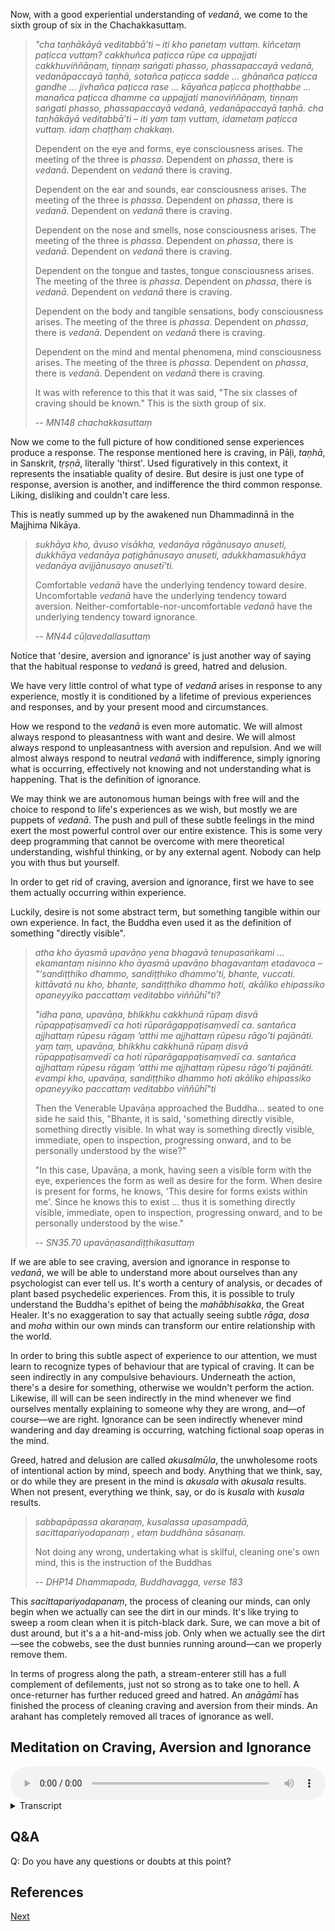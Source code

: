 Now, with a good experiential understanding of *vedanā*, we come to the sixth group of six in the Chachakkasuttaṃ.

> *"cha taṇhākāyā veditabbā’ti – iti kho panetaṃ vuttaṃ. kiñcetaṃ paṭicca vuttaṃ? cakkhuñca paṭicca rūpe ca uppajjati cakkhuviññāṇaṃ, tiṇṇaṃ saṅgati phasso, phassapaccayā vedanā, vedanāpaccayā taṇhā, sotañca paṭicca sadde ... ghānañca paṭicca gandhe … jivhañca paṭicca rase … kāyañca paṭicca phoṭṭhabbe ... manañca paṭicca dhamme ca uppajjati manoviññāṇaṃ, tiṇṇaṃ saṅgati phasso, phassapaccayā vedanā, vedanāpaccayā taṇhā. cha taṇhākāyā veditabbā’ti – iti yaṃ taṃ vuttaṃ, idametaṃ paṭicca vuttaṃ. idaṃ chaṭṭhaṃ chakkaṃ.* 
> 
> Dependent on the eye and forms, eye consciousness arises. The meeting of the three is *phassa*. Dependent on *phassa*, there is *vedanā*. Dependent on *vedanā* there is craving.
> 
> Dependent on the ear and sounds, ear consciousness arises. The meeting of the three is *phassa*. Dependent on *phassa*, there is *vedanā*. Dependent on *vedanā* there is craving.
> 
> Dependent on the nose and smells, nose consciousness arises. The meeting of the three is *phassa*. Dependent on *phassa*, there is *vedanā*. Dependent on *vedanā* there is craving.
> 
> Dependent on the tongue and tastes, tongue consciousness arises. The meeting of the three is *phassa*. Dependent on *phassa*, there is *vedanā*. Dependent on *vedanā* there is craving.
> 
> Dependent on the body and tangible sensations, body consciousness arises. The meeting of the three is *phassa*. Dependent on *phassa*, there is *vedanā*. Dependent on *vedanā* there is craving.
> 
> Dependent on the mind and mental phenomena, mind consciousness arises. The meeting of the three is *phassa*. Dependent on *phassa*, there is *vedanā*. Dependent on *vedanā* there is craving.
> 
> It was with reference to this that it was said, "The six classes of craving should be known." This is the sixth group of six.
> 
> -- *MN148 chachakkasuttaṃ*

Now we come to the full picture of how conditioned sense experiences produce a response. The response mentioned here is craving, in Pāḷi, *taṇhā*, in Sanskrit, *tṛṣṇā*, literally 'thirst'. Used figuratively in this context, it represents the insatiable quality of desire. But desire is just one type of response, aversion is another, and indifference the third common response. Liking, disliking and couldn't care less.

This is neatly summed up by the awakened nun Dhammadinnā in the Majjhima Nikāya.

> *sukhāya kho, āvuso visākha, vedanāya rāgānusayo anuseti, dukkhāya vedanāya paṭighānusayo anuseti, adukkhamasukhāya vedanāya avijjānusayo anusetī'ti.* 
> 
> Comfortable *vedanā* have the underlying tendency toward desire. Uncomfortable *vedanā* have the underlying tendency toward aversion. Neither-comfortable-nor-uncomfortable *vedanā* have the underlying tendency toward ignorance.
> 
> -- *MN44 cūḷavedallasuttaṃ*

Notice that 'desire, aversion and ignorance' is just another way of saying that the habitual response to *vedanā* is greed, hatred and delusion.

We have very little control of what type of *vedanā* arises in response to any experience, mostly it is conditioned by a lifetime of previous experiences and responses, and by your present mood and circumstances. 

How we respond to the *vedanā* is even more automatic. We will almost always respond to pleasantness with want and desire. We will almost always respond to unpleasantness with aversion and repulsion. And we will almost always respond to neutral *vedanā* with indifference, simply ignoring what is occurring, effectively not knowing and not understanding what is happening. That is the definition of ignorance.

We may think we are autonomous human beings with free will and the choice to respond to life's experiences as we wish, but mostly we are puppets of *vedanā*. The push and pull of these subtle feelings in the mind exert the most powerful control over our entire existence. This is some very deep programming that cannot be overcome with mere theoretical understanding, wishful thinking, or by any external agent. Nobody can help you with thus but yourself. 

In order to get rid of craving, aversion and ignorance, first we have to see them actually occurring within experience.

Luckily, desire is not some abstract term, but something tangible within our own experience. In fact, the Buddha even used it as the definition of something "directly visible".

> *atha kho āyasmā upavāṇo yena bhagavā tenupasaṅkami … ekamantaṃ nisinno kho āyasmā upavāṇo bhagavantaṃ etadavoca – "‘sandiṭṭhiko dhammo, sandiṭṭhiko dhammo’ti, bhante, vuccati. kittāvatā nu kho, bhante, sandiṭṭhiko dhammo hoti, akāliko ehipassiko opaneyyiko paccattaṃ veditabbo viññūhī"ti?*
> 
> *"idha pana, upavāṇa, bhikkhu cakkhunā rūpaṃ disvā rūpappaṭisaṃvedī ca hoti rūparāgappaṭisaṃvedī ca. santañca ajjhattaṃ rūpesu rāgaṃ ‘atthi me ajjhattaṃ rūpesu rāgo’ti pajānāti. yaṃ taṃ, upavāṇa, bhikkhu cakkhunā rūpaṃ disvā rūpappaṭisaṃvedī ca hoti rūparāgappaṭisaṃvedī ca. santañca ajjhattaṃ rūpesu rāgaṃ ‘atthi me ajjhattaṃ rūpesu rāgo’ti pajānāti. evampi kho, upavāṇa, sandiṭṭhiko dhammo hoti akāliko ehipassiko opaneyyiko paccattaṃ veditabbo viññūhī"ti*
> 
> Then the Venerable Upavāṇa approached the Buddha... seated to one side he said this, "Bhante, it is said, 'something directly visible, something directly visible. In what way is something directly visible, immediate, open to inspection, progressing onward, and to be personally understood by the wise?"
> 
> "In this case, Upavāṇa, a monk, having seen a visible form with the eye, experiences the form as well as desire for the form. When desire is present for forms, he knows, 'This desire for forms exists within me'. Since he knows this to exist ... thus it is something directly visible, immediate, open to inspection, progressing onward, and to be personally understood by the wise."
> 
> -- *SN35.70 upavāṇasandiṭṭhikasuttaṃ*

If we are able to see craving, aversion and ignorance in response to *vedanā*, we will be able to understand more about ourselves than any psychologist can ever tell us. It's worth a century of analysis, or decades of plant based psychedelic experiences. From this, it is possible to truly understand the Buddha's epithet of being the *mahābhisakka*, the Great Healer. It's no exaggeration to say that actually seeing subtle *rāga*, *dosa* and *moha* within our own minds can transform our entire relationship with the world.

In order to bring this subtle aspect of experience to our attention, we must learn to recognize types of behaviour that are typical of craving. It can be seen indirectly in any compulsive behaviours. Underneath the action, there's a desire for something, otherwise we wouldn't perform the action. Likewise, ill will can be seen indirectly in the mind whenever we find ourselves mentally explaining to someone why they are wrong, and—of course—we are right. Ignorance can be seen indirectly whenever mind wandering and day dreaming is occurring, watching fictional soap operas in the mind.

Greed, hatred and delusion are called *akusalmūla*, the unwholesome roots of intentional action by mind, speech and body. Anything that we think, say, or do while they are present in the mind is *akusala* with *akusala* results. When not present, everything we think, say, or do is *kusala* with *kusala* results.

> *sabbapāpassa akaraṇaṃ, kusalassa upasampadā,*
> *sacittapariyodapanaṃ , etaṃ buddhāna sāsanaṃ.*
> 
> Not doing any wrong,
> undertaking what is skilful,
> cleaning one's own mind,
> this is the instruction of the Buddhas
> 
> -- *DHP14 Dhammapada, Buddhavagga, verse 183*

This *sacittapariyodapanaṃ*, the process of cleaning our minds, can only begin when we actually can see the dirt in our minds. It's like trying to sweep a room clean when it is pitch-black dark. Sure, we can move a bit of dust around, but it's a a hit-and-miss job. Only when we actually see the dirt—see the cobwebs, see the dust bunnies running around—can we properly remove them.

In terms of progress along the path, a stream-enterer still has a full complement of defilements, just not so strong as to take one to hell. A once-returner has further reduced greed and hatred. An *anāgāmī* has finished the process of cleaning craving and aversion from their minds. An arahant has completely removed all traces of ignorance as well.
## Meditation on Craving, Aversion and Ignorance


<audio controls style="width: 100%; max-width: 600px;">
    <source src="https://github.com/bdhrs/meditation-course-on-the-six-senses/releases/download/audio-assets/05-06-craving-aversion-and-ignorance.mp3" type="audio/mpeg">
</audio>



<details>
<summary>Transcript</summary>

Craving, aversion and ignorance are not abstract concepts which need to be understood in theory, but very real, ever-present mental qualities that must be recognized within the mind, seen in real-time, before there is any hope of removing them or escape from them. 

So let's look for these things within our own minds. Working systematically, we will go through the fields of the eye, the ear, the body and the mind, knowing each experience, knowing the *vedanā*, then watching to see how the mind responds to that *vedanā*. 

---
Open your eyes if they are closed, and give your full attention to whatever you are seeing. 

With each experience of seeing, there is an associated *vedanā*.

Recognize which type of *vedanā* is occurring in response to the experience, either pleasant, unpleasant or neutral. 

Watch carefully, right there, how your mind is responding to *vedanā*.

The habitual response to pleasant *vedanā* is attraction, there is the tendency towards liking, being happy with, wanting more, desiring, craving, attaching, loving what's happening. 

Watch carefully, right there, how your mind is responding to *vedanā*.

The habitual response to unpleasant *vedanā* is repulsion, there is the tendency towards pushing away, resistance, aversion, not wanting, disliking, hating what's happening.

Watch carefully, right there, how your mind is responding to *vedanā*.

The habitual response to neutral *vedanā* is to ignore, there is the tendency towards being indifferent, being disinterested, passing over, not knowing, not wanting to know, being unaware, not giving any importance, non-comprehension of what's happening. 

Watch carefully, right there, how your mind is responding to *vedanā*.

Right now, it's enough merely to recognize the pull towards the pleasant, the push away from the unpleasant, and ignoring the neutral. 

Keep working like this: 

1. following experience
2. recognizing the *vedanā*
3. watching the habitual response to *vedanā*. 

---
Close your eyes, open your ears, and give your full attention to whatever you are hearing. 

With each experience of hearing sounds, there is an associated *vedanā*.

Recognize which type of *vedanā* is occurring in response to hearing, either pleasant, unpleasant or neutral. 

Watch carefully, right there, how your mind is responding to *vedanā*.

The habitual response to pleasant *vedanā* is attraction, there is the tendency towards liking, being happy with, wanting more, desiring, craving, attaching, loving what's happening. 

Watch carefully, right there, how your mind is responding to *vedanā*.

The habitual response to unpleasant *vedanā* is repulsion, there is the tendency towards pushing away, resistance, aversion, not wanting, disliking, hating what's happening.

Watch carefully, right there, how your mind is responding to *vedanā*.

The habitual response to neutral *vedanā* is to ignore, there is the tendency towards being indifferent, being disinterested, passing over, not knowing, not wanting to know, being unaware, not giving any importance, non-comprehension of what's happening. 

Watch carefully, right there, how your mind is responding to *vedanā*.

Right now, it's enough merely to recognize the pull towards the pleasant, the push away from the unpleasant, and ignoring the neutral. 

Keep working like this: 

1. following experience
2. recognizing the *vedanā*
3. watching the habitual response to *vedanā*.

---
Give your full attention to whatever physical sensations you are feeling.

With each experience of physical sensation, there is an associated *vedanā*.

Recognize which type of *vedanā* is occurring in response to feeling physical sensation, either pleasant, unpleasant or neutral. 

Watch carefully, right there, how your mind is responding to *vedanā*.

The habitual response to pleasant *vedanā* is attraction, there is the tendency towards liking, being happy with, wanting more, desiring, craving, attaching, loving what's happening. 

Watch carefully, right there, how your mind is responding to *vedanā*.

The habitual response to unpleasant *vedanā* is repulsion, there is the tendency towards pushing away, resistance, aversion, not wanting, disliking, hating what's happening.

Watch carefully, right there, how your mind is responding to *vedanā*.

The habitual response to neutral *vedanā* is to ignore, there is the tendency towards being indifferent, being disinterested, passing over, not knowing, not wanting to know, being unaware, not giving any importance, non-comprehension of what's happening. 

Watch carefully, right there, how your mind is responding to *vedanā*.

Right now, it's enough merely to recognize the pull towards the pleasant, the push away from the unpleasant, and ignoring the neutral. 

Keep working like this: 

1. following experience
2. recognizing the *vedanā*
3. watching the habitual response to *vedanā*. 

---
Give your full attention to whatever mental phenomena you are experiencing.

With each mental experience, there is an associated *vedanā*.

Recognize which type of *vedanā* is occurring in response to the experience, either pleasant, unpleasant or neutral. 

Watch carefully, right there, how your mind is responding to *vedanā*.

The habitual response to pleasant *vedanā* is attraction, there is the tendency towards liking, being happy with, wanting more, desiring, craving, attaching, loving what's happening. 

Watch carefully, right there, how your mind is responding to *vedanā*.

The habitual response to unpleasant *vedanā* is repulsion, there is the tendency towards pushing away, resistance, aversion, not wanting, disliking, hating what's happening.

Watch carefully, right there, how your mind is responding to *vedanā*.

The habitual response to neutral *vedanā* is to ignore, there is the tendency towards being indifferent, being disinterested, passing over, not knowing, not wanting to know, being unaware, not giving any importance, non-comprehension of what's happening. 

Watch carefully, right there, how your mind is responding to *vedanā*.

Right now, it's enough merely to recognize the pull towards the pleasant, the push away from the unpleasant, and ignoring the neutral. 

Keep working like this: 

1. following experience
2. recognizing the *vedanā*
3. watching the habitual response to *vedanā*. 

---
Come back to open awareness, and give your full attention to whatever you are experiencing.

With each experience, there is an associated *vedanā*.

Recognize which type of *vedanā* is occurring in response to the experience, either pleasant, unpleasant or neutral. 

Watch carefully, right there, how your mind is responding to *vedanā*.

The habitual response to pleasant *vedanā* is attraction, there is the tendency towards liking, being happy with, wanting more, desiring, craving, attaching, loving what's happening. 

Watch carefully, right there, how your mind is responding to *vedanā*.

The habitual response to unpleasant *vedanā* is repulsion, there is the tendency towards pushing away, resistance, aversion, not wanting, disliking, hating what's happening.

Watch carefully, right there, how your mind is responding to *vedanā*.

The habitual response to neutral *vedanā* is to ignore, there is the tendency towards being indifferent, being disinterested, passing over, not knowing, not wanting to know, being unaware, not giving any importance, non-comprehension of what's happening. 

Watch carefully, right there, how your mind is responding to *vedanā*.

Right now, it's enough merely to recognize the pull towards the pleasant, the push away from the unpleasant, and ignoring the neutral. 

Keep working like this: 

1. following experience
2. recognizing the *vedanā*
3. watching the habitual response to *vedanā*. 

These responses to *vedanā* are so subtle, so deeply ingrained, and yet so common, that it makes them difficult to see, unless you pay careful attention. 


</details>


## Q&A

Q: Do you have any questions or doubts at this point?

## References


<a href="5.7. Cultivating Equanimity.html">Next</a>


